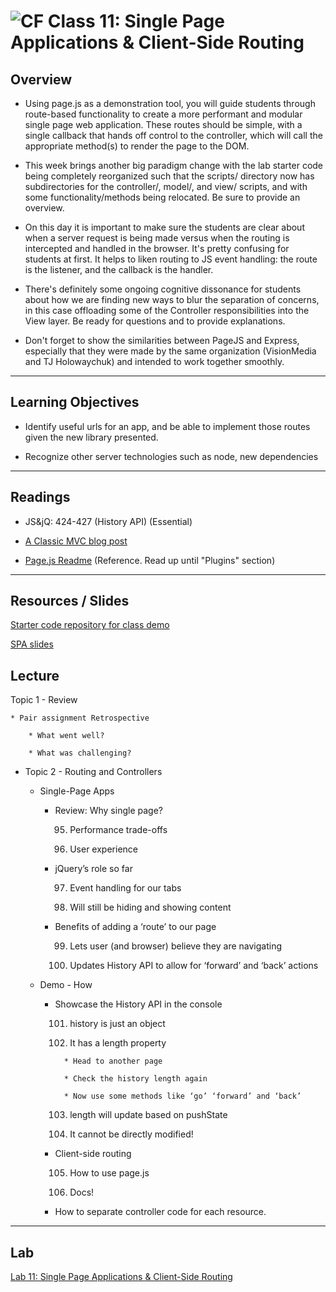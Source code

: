 ![CF](https://i.imgur.com/7v5ASc8.png)  Class 11: Single Page Applications & Client-Side Routing
=======
## Overview
<!-- Provide a general overview of the daily concepts and processes that will be covered in lectures and labs -->

- Using page.js as a demonstration tool, you will guide students through route-based functionality to create a more performant and modular single page web application.  These routes should be simple, with a single callback that hands off control to the controller, which will call the appropriate method(s) to render the page to the DOM.

- This week brings another big paradigm change with the lab starter code being completely reorganized such that the scripts/ directory now has subdirectories for the controller/, model/, and view/ scripts, and with some functionality/methods being relocated. Be sure to provide an overview.

- On this day it is important to make sure the students are clear about when a server request is being made versus when the routing is intercepted and handled in the browser. It's pretty confusing for students at first. It helps to liken routing to JS event handling: the route is the listener, and the callback is the handler.

- There's definitely some ongoing cognitive dissonance for students about how we are finding new ways to blur the separation of concerns, in this case offloading some of the Controller responsibilities into the View layer. Be ready for questions and to provide explanations.

- Don't forget to show the similarities between PageJS and Express, especially that they were made by the same organization (VisionMedia and TJ Holowaychuk) and intended to work together smoothly.

---

## Learning Objectives
<!--
ABCD:
  Audience: Program participants
  Behavior: Expected learning/behavior changes/results
  Condition:
    Circumstances that lead to change/result
    When change/result are expected to occur
  Degree: How much change occurs (%) for how many participants (#)
-->

* Identify useful urls for an app, and be able to implement those routes given the new library presented.

* Recognize other server technologies such as node, new dependencies

---

## Readings
<!-- List of readings required for this content; readings being completed by the start of this lecture -->

* JS&jQ: 424-427 (History API) (Essential)

* [A Classic MVC blog post](http://blog.codinghorror.com/understanding-model-view-controller/)

* [Page.js Readme](https://github.com/visionmedia/page.js) (Reference. Read up until "Plugins" section)

---

## Resources / Slides
<!-- Provide any links to external slides or other resources that will support the delivery of content. These can also be student-facing docs! -->

[Starter code repository for class demo](https://github.com/codefellows/301-11-page-js-demo)

[SPA slides](https://www.icloud.com/keynote/000pe4si8HifQY3qxBLLIrysw#Code_301_-_Class_11)

## Lecture <Topic>
<!-- List any high level topics, as well as any sub-topic, and associated details or notes that instructors may require to deliver this content -->

Topic 1 - Review

    * Pair assignment Retrospective

        * What went well?

        * What was challenging?

* Topic 2 - Routing and Controllers

    * Single-Page Apps

        * Review: Why single page?

            95. Performance trade-offs

            96. User experience

        * jQuery’s role so far

            97. Event handling for our tabs

            98. Will still be hiding and showing content

        * Benefits of adding a ‘route’ to our page

            99. Lets user (and browser) believe they are navigating

            100. Updates History API to allow for ‘forward’ and ‘back’ actions

    * Demo - How

        * Showcase the History API in the console

            101. history is just an object

            102. It has a length property

                * Head to another page

                * Check the history length again

                * Now use some methods like ‘go’ ‘forward’ and ‘back’

            103. length will update based on pushState

            104. It cannot be directly modified!

        * Client-side routing

            105. How to use page.js

            106. Docs!

        * How to separate controller code for each resource.

---

## Lab
<!-- Provide a link to the daily lab README in the Labs directory, and review this document as part of the lecture -->
[Lab 11: Single Page Applications & Client-Side Routing](../../labs/11-SPA-routing/README.md)
